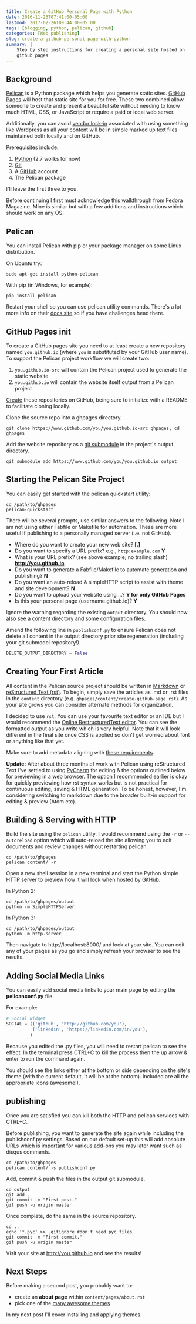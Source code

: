 ```yaml
---
title: Create a GitHub Personal Page with Python
date: 2016-11-25T07:41:00-05:00
lastmod: 2017-02-26T09:44:00-05:00
tags: [blogging, python, pelican, github]
categories: [Web publishing]
slug: create-a-github-personal-page-with-python
summary: |
    Step by step instructions for creating a personal site hosted on
    github pages
---
```


## Background

[Pelican](http://docs.getpelican.com) is a Python package which helps
you generate static sites. [GitHub Pages](https://pages.github.com/)
will host that static site for you for free. These two combined allow
someone to create and present a beautiful site without needing to know
much HTML, CSS, or JavaScript or require a paid or local web server.

Additionally, you can avoid [vendor lock-in](https://en.wikipedia.org/wiki/Vendor_lock-in) associated with
using something like Wordpress as all your content will be in simple
marked up text files maintained both locally and on GitHub.

Prerequisites include:

1. [Python](https://www.python.org) (2.7 works for now)
2. [Git](https://git-scm.com/)
3. A [GitHub](https://github.com/) account
4. The Pelican package

I'll leave the first three to you.

Before continuing I first must acknowledge [this
walkthrough](https://fedoramagazine.org/make-github-pages-blog-with-pelican/)
from Fedora Magazine. Mine is similar but with a few additions and
instructions which should work on any OS.

## Pelican

You can install Pelican with pip or your package manager on some Linux
distribution.

On Ubuntu try:

```shell
sudo apt-get install python-pelican
```

With pip (in Windows, for example):

```shell
pip install pelican
```

Restart your shell so you can use pelican utility commands. There's a
lot more info on their [docs site](http://docs.getpelican.com) so if you
have challenges head there.

## GitHub Pages init

To create a GitHub pages site you need to at least create a new
repository named `you.github.io` (where `you` is substituted by your
GitHub user name). To support the Pelican project workflow we will
create two:

1. `you.github.io-src` will contain the Pelican project used to
   generate the static website
2. `you.github.io` will contain the website itself output from a
   Pelican project

[Create](https://github.com/new) these repositories on GitHub, being
sure to initialize with a README to facilitate cloning locally.

Clone the source repo into a ghpages directory.

```shell
git clone https://www.github.com/you/you.github.io-src ghpages; cd ghpages
```

Add the website repository as a [git
submodule](https://git-scm.com/book/en/v2/Git-Tools-Submodules) in the
project's output directory.

```shell
git submodule add https://www.github.com/you/you.github.io output
```

## Starting the Pelican Site Project

You can easily get started with the pelican quickstart utility:

```shell
cd /path/to/ghpages
pelican-quickstart
```

There will be several prompts, use similar answers to the following.
Note I am not using either Fabfile or Makefile for automation. These are
more useful if publishing to a personally managed server (i.e. not
GitHub).

* Where do you want to create your new web site? **[.]**
* Do you want to specify a URL prefix? e.g., `http:example.com` **Y**
* What is your URL prefix? (see above example; no trailing slash) **http://you.github.io**
* Do you want to generate a Fabfile/Makefile to automate generation and publishing? **N**
* Do you want an auto-reload & simpleHTTP script to assist with theme and site development? **N**
* Do you want to upload your website using ...? **Y for only GitHub Pages**
* Is this your personal page (username.github.io)? **Y**

Ignore the warning regarding the existing `output` directory. You should
now also see a content directory and some configuration files.

Amend the following line in `publishconf.py` to ensure Pelican does
not delete all content in the output directory prior site regeneration
(including your git submodel repository!).

```python
DELETE_OUTPUT_DIRECTORY = False
```

## Creating Your First Article

All content in the Pelican source project should be written in
[Markdown](https://en.wikipedia.org/wiki/Markdown)
or [reStructured Text (rst)](http://www.sphinx-doc.org/en/stable/rest.html). To begin, simply
save the articles as .md or .rst files in the `content` directory (e.g.
`ghpages/content/create-github-page.rst`). As your site grows you can
consider alternate methods for organization.

I decided to use `rst`. You can use your favourite text editor or an IDE
but I would recommend the [Online RestructuredText editor](http://rst.ninjs.org/). You can see the formatted output as you
write which is very helpful. Note that it will look different in the
final site once CSS is applied so don't get worried about font or
anything like that yet.

Make sure to add metadata aligning with [these requirements](http://docs.getpelican.com/en/stable/content.html#file-metadata).

**Update:** After about three months of work with Pelican using
reStructured Text I've settled to using
[PyCharm](https://www.jetbrains.com/help/pycharm) for editing & the
options outlined below for previewing in a web browser. The option I
recommended earlier is okay for quickly previewing how rst syntax works
but is not practical for continuous editing, saving & HTML generation.
To be honest, however, I'm considering switching to markdown due to the
broader built-in support for editing & preview (Atom etc).

## Building & Serving with HTTP

Build the site using the `pelican` utility. I would recommend using the
`-r` or `--autoreload` option which will auto-reload the site allowing
you to edit documents and review changes without restarting pelican.

```shell
cd /path/to/ghpages
pelican content/ -r
```

Open a new shell session in a new terminal and start the Python simple
HTTP server to preview how it will look when hosted by GitHub.

In Python 2:

```shell
cd /path/to/ghpages/output
python -m SimpleHTTPServer
```

In Python 3:

```shell
cd /path/to/ghpages/output
python -m http.server
```

Then navigate to http://localhost:8000/ and look at your site. You can
edit any of your pages as you go and simply refresh your browser to see
the results.

## Adding Social Media Links

You can easily add social media links to your main page by editing the
**pelicanconf.py** file.

For example:

```python
# Social widget
SOCIAL = (('github', 'http://github.com/you'),
          ('linkedin', 'https://linkedin.com/in/you'),
         )
```

Because you edited the .py files, you will need to restart pelican to
see the effect. In the terminal press CTRL+C to kill the process then
the up arrow & enter to run the command again.

You should see the links either at the bottom or side depending on the
site's theme (with the current default, it will be at the bottom).
Included are all the appropriate icons (awesome!).

## publishing

Once you are satisfied you can kill both the HTTP and pelican services
with CTRL+C.

Before publishing, you want to generate the site again while including
the publishconf.py settings. Based on our default set-up this will add
absolute URLs which is important for various add-ons you may later want
such as disqus comments.

```shell
cd /path/to/ghpages
pelican content/ -s publishconf.py
```

Add, commit & push the files in the output git submodule.

```shell
cd output
git add .
git commit -m "First post."
git push -u origin master
```

Once complete, do the same in the source repository.

```shell
cd ..
echo '*.pyc' >> .gitignore #don't need pyc files
git commit -m "First commit."
git push -u origin master
```

Visit your site at http://you.github.io and see the results!

## Next Steps

Before making a second post, you probably want to:

* create an **about page** within `content/pages/about.rst`
* pick one of the [many awesome themes](http://www.pelicanthemes.com/)

In my next post I'll cover installing and applying themes.
